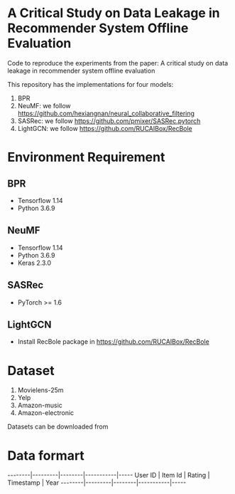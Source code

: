 # A Critical Study on Data Leakage in Recommender System Offline Evaluation
Code to reproduce the experiments from the paper: A critical study on data leakage in recommender system offline evaluation

This repository has the implementations for four models:
1. BPR
2. NeuMF: we follow https://github.com/hexiangnan/neural_collaborative_filtering
3. SASRec: we follow https://github.com/pmixer/SASRec.pytorch
4. LightGCN: we follow https://github.com/RUCAIBox/RecBole

# Environment Requirement
## BPR
- Tensorflow 1.14
- Python 3.6.9

## NeuMF
- Tensorflow 1.14
- Python 3.6.9
- Keras 2.3.0

## SASRec
- PyTorch >= 1.6

## LightGCN
- Install RecBole package in https://github.com/RUCAIBox/RecBole


# Dataset

1. Movielens-25m
2. Yelp
3. Amazon-music
4. Amazon-electronic

Datasets can be downloaded from 

# Data formart

--------|---------|--------|-----------|-----
User ID | Item Id | Rating | Timestamp | Year
--------|---------|--------|-----------|-----



